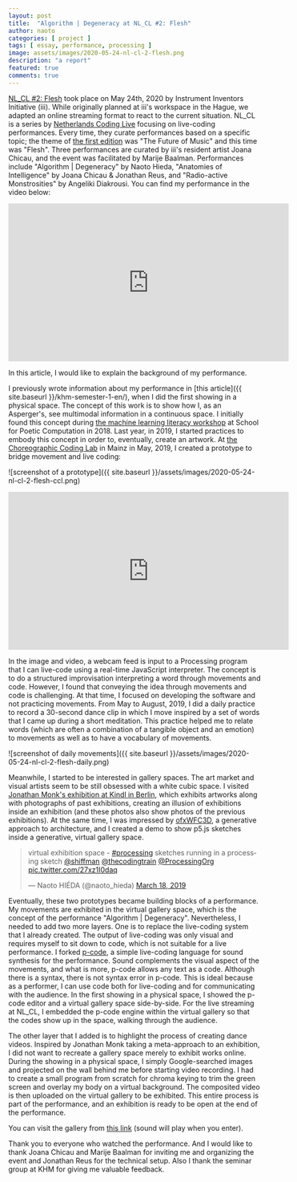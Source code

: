 ```yaml
---
layout: post
title:  "Algorithm | Degeneracy at NL_CL #2: Flesh"
author: naoto
categories: [ project ]
tags: [ essay, performance, processing ]
image: assets/images/2020-05-24-nl-cl-2-flesh.png
description: "a report"
featured: true
comments: true
---
```


[NL_CL #2: Flesh](https://instrumentinventors.org/event/nl_cl-2-flesh/) took place on May 24th, 2020 by  Instrument Inventors Initiative (iii). While originally planned at iii's workspace in the Hague, we adapted an online streaming format to react to the current situation. NL_CL is a series by [Netherlands Coding Live](https://netherlands-coding-live.github.io/) focusing on live-coding performances. Every time, they curate performances based on a specific topic; the theme of [the first edition](https://instrumentinventors.org/event/nl_cl-1-the-future-of-music/) was "The Future of Music" and this time was "Flesh". Three performances are curated by iii's resident artist Joana Chicau, and the event was facilitated by Marije Baalman. Performances include "Algorithm \| Degeneracy" by Naoto Hieda, "Anatomies of Intelligence" by Joana Chicau & Jonathan Reus, and "Radio-active Monstrosities" by Angeliki Diakrousi. You can find my performance in the video below:

<div class="youtube-container">
<iframe class="youtube-video" width="560" height="315" src="https://www.youtube.com/embed/oRstxKlEOIs?start=764" frameborder="0" allow="accelerometer; autoplay; encrypted-media; gyroscope; picture-in-picture" allowfullscreen></iframe>
</div>

In this article, I would like to explain the background of my performance.

I previously wrote information about my performance in [this article]({{ site.baseurl }}/khm-semester-1-en/), when I did the first showing in a physical space. The concept of this work is to show how I, as an Asperger's, see multimodal information in a continuous space. I initially found this concept during [the machine learning literacy workshop](https://medium.com/@naoto_hieda/machine-learning-literacy-workshop-at-sfpc-8f6c54388c12) at School for Poetic Computation in 2018. Last year, in 2019, I started practices to embody this concept in order to, eventually, create an artwork. At [the Choreographic Coding Lab](https://medium.com/@naoto_hieda/11th-choreographic-coding-lab-bf3e521d8894) in Mainz in May, 2019, I created a prototype to bridge movement and live coding:

![screenshot of a prototype]({{ site.baseurl }}/assets/images/2020-05-24-nl-cl-2-flesh-ccl.png)

<div class="youtube-container">
<iframe class="youtube-video" width="560" height="315" src="https://www.youtube.com/embed/dtABQ3CJD84" frameborder="0" allow="accelerometer; autoplay; encrypted-media; gyroscope; picture-in-picture" allowfullscreen></iframe>
</div>

In the image and video, a webcam feed is input to a Processing program that I can live-code using a real-time JavaScript interpreter. The concept is to do a structured improvisation interpreting a word through movements and code. However, I found that conveying the idea through movements and code is challenging. At that time, I focused on developing the software and not practicing movements. From May to August, 2019, I did a daily practice to record a 30-second dance clip in which I move inspired by a set of words that I came up during a short meditation. This practice helped me to relate words (which are often a combination of a tangible object and an emotion) to movements as well as to have a vocabulary of movements.

![screenshot of daily movements]({{ site.baseurl }}/assets/images/2020-05-24-nl-cl-2-flesh-daily.png)

Meanwhile, I started to be interested in gallery spaces. The art market and visual artists seem to be still obsessed with a white cubic space. I visited [Jonathan Monk's exhibition at Kindl in Berlin](https://www.kindl-berlin.com/monk), which exhibits artworks along with photographs of past exhibitions, creating an illusion of exhibitions inside an exhibition (and these photos also show photos of the previous exhibitions). At the same time, I was impressed by [ofxWFC3D](http://action-io.com/works/ofxWFC3D.html), a generative approach to architecture, and I created a demo to show p5.js sketches inside a generative, virtual gallery space.

<blockquote class="twitter-tweet"><p lang="en" dir="ltr">virtual exhibition space - <a href="https://twitter.com/hashtag/processing?src=hash&amp;ref_src=twsrc%5Etfw">#processing</a> sketches running in a processing sketch <a href="https://twitter.com/shiffman?ref_src=twsrc%5Etfw">@shiffman</a> <a href="https://twitter.com/thecodingtrain?ref_src=twsrc%5Etfw">@thecodingtrain</a> <a href="https://twitter.com/ProcessingOrg?ref_src=twsrc%5Etfw">@ProcessingOrg</a> <a href="https://t.co/27xz1I0daq">pic.twitter.com/27xz1I0daq</a></p>&mdash; Naoto HIÉDA (@naoto_hieda) <a href="https://twitter.com/naoto_hieda/status/1107591191644786688?ref_src=twsrc%5Etfw">March 18, 2019</a></blockquote> <script async src="https://platform.twitter.com/widgets.js" charset="utf-8"></script>

Eventually, these two prototypes became building blocks of a performance. My movements are exhibited in the virtual gallery space, which is the concept of the performance "Algorithm \| Degeneracy". Nevertheless, I needed to add two more layers. One is to replace the live-coding system that I already created. The output of live-coding was only visual and requires myself to sit down to code, which is not suitable for a live performance. I forked [p-code](https://github.com/p-code-magazine/p-code), a simple live-coding language for sound synthesis for the performance. Sound complements the visual aspect of the movements, and what is more, p-code allows any text as a code. Although there is a syntax, there is not syntax error in p-code. This is ideal because as a performer, I can use code both for live-coding and for communicating with the audience. In the first showing in a physical space, I showed the p-code editor and a virtual gallery space side-by-side. For the live streaming at NL_CL, I embedded the p-code engine within the virtual gallery so that the codes show up in the space, walking through the audience. 

The other layer that I added is to highlight the process of creating dance videos. Inspired by Jonathan Monk taking a meta-approach to an exhibition, I did not want to recreate a gallery space merely to exhibit works online. During the showing in a physical space, I simply Google-searched images and projected on the wall behind me before starting video recording. I had to create a small program from scratch for chroma keying to trim the green screen and overlay my body on a virtual background. The composited video is then uploaded on the virtual gallery to be exhibited. This entire process is part of the performance, and an exhibition is ready to be open at the end of the performance.

You can visit the gallery from [this link](https://virtual-exhibition-006.glitch.me/) (sound will play when you enter).

Thank you to everyone who watched the performance. And I would like to thank Joana Chicau and Marije Baalman for inviting me and organizing the event and Jonathan Reus for the technical setup. Also I thank the seminar group at KHM for giving me valuable feedback.
